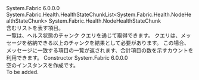 <Type Name="NodeHealthStateChunkList" FullName="System.Fabric.Health.NodeHealthStateChunkList">
  <TypeSignature Language="C#" Value="public sealed class NodeHealthStateChunkList : System.Fabric.Health.HealthStateChunkList&lt;System.Fabric.Health.NodeHealthStateChunk&gt;" />
  <TypeSignature Language="ILAsm" Value=".class public auto ansi sealed beforefieldinit NodeHealthStateChunkList extends System.Fabric.Health.HealthStateChunkList`1&lt;class System.Fabric.Health.NodeHealthStateChunk&gt;" />
  <TypeSignature Language="DocId" Value="T:System.Fabric.Health.NodeHealthStateChunkList" />
  <TypeSignature Language="VB.NET" Value="Public NotInheritable Class NodeHealthStateChunkList&#xA;Inherits HealthStateChunkList(Of NodeHealthStateChunk)" />
  <TypeSignature Language="F#" Value="type NodeHealthStateChunkList = class&#xA;    inherit HealthStateChunkList&lt;NodeHealthStateChunk&gt;" />
  <AssemblyInfo>
    <AssemblyName>System.Fabric</AssemblyName>
    <AssemblyVersion>6.0.0.0</AssemblyVersion>
  </AssemblyInfo>
  <Base>
    <BaseTypeName>System.Fabric.Health.HealthStateChunkList&lt;System.Fabric.Health.NodeHealthStateChunk&gt;</BaseTypeName>
    <BaseTypeArguments>
      <BaseTypeArgument TypeParamName="T">System.Fabric.Health.NodeHealthStateChunk</BaseTypeArgument>
    </BaseTypeArguments>
  </Base>
  <Interfaces />
  <Docs>
    <summary>
            含むリストを表す<see cref="T:System.Fabric.Health.NodeHealthStateChunk" />項目。
            </summary>
    <remarks>一覧は、ヘルス状態のチャンク クエリを通じて取得できます。 クエリは、メッセージを格納できる以上のチャンクを結果として必要があります。
            この場合、メッセージに一致する項目の一覧が返されます、合計項目の数を示すカウントを利用できます。</remarks>
  </Docs>
  <Members>
    <Member MemberName=".ctor">
      <MemberSignature Language="C#" Value="public NodeHealthStateChunkList ();" />
      <MemberSignature Language="ILAsm" Value=".method public hidebysig specialname rtspecialname instance void .ctor() cil managed" />
      <MemberSignature Language="DocId" Value="M:System.Fabric.Health.NodeHealthStateChunkList.#ctor" />
      <MemberSignature Language="VB.NET" Value="Public Sub New ()" />
      <MemberType>Constructor</MemberType>
      <AssemblyInfo>
        <AssemblyName>System.Fabric</AssemblyName>
        <AssemblyVersion>6.0.0.0</AssemblyVersion>
      </AssemblyInfo>
      <Parameters />
      <Docs>
        <summary>
            空のインスタンスを作成<see cref="T:System.Fabric.Health.NodeHealthStateChunkList" />です。
            </summary>
        <remarks>To be added.</remarks>
      </Docs>
    </Member>
  </Members>
</Type>